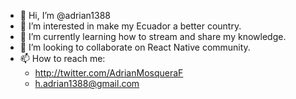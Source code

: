 - 👋 Hi, I’m @adrian1388
- 👀 I’m interested in make my Ecuador a better country.
- 🌱 I’m currently learning how to stream and share my knowledge.
- 💞️ I’m looking to collaborate on React Native community.
- 📫 How to reach me:
  -  http://twitter.com/AdrianMosqueraF
  -  h.adrian1388@gmail.com

<!---
adrian1388/adrian1388 is a ✨ special ✨ repository because its `README.md` (this file) appears on your GitHub profile.
You can click the Preview link to take a look at your changes.
--->
